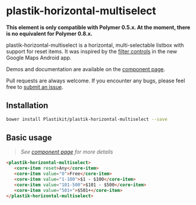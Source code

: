 plastik-horizontal-multiselect
============

**This element is only compatible with Polymer 0.5.x. At the moment, there is no equivalent for Polymer 0.8.x.**

plastik-horizontal-multiselect is a horizontal, multi-selectable listbox with support for reset items. It was inspired by the [filter
controls](http://i.imgur.com/kWMxW0X.png) in the new Google Maps Android app.

Demos and documentation are available on the [component page](https://plastikit.github.io/0.5/components/plastik-horizontal-multiselect/).

Pull requests are always welcome. If you encounter any bugs, please feel free to [submit an issue](https://github.com/Plastikit/plastik-horizontal-multiselect/issues/new/).

## Installation

```sh
bower install Plastikit/plastik-horizontal-multiselect --save
```
## Basic usage

 > _See [component page](https://plastikit.github.io/0.5/components/plastik-horizontal-multiselect/) for more details_
 
 ```html
<plastik-horizontal-multiselect>
    <core-item reset>Any</core-item>
    <core-item value="0">Free</core-item>
    <core-item value="1-100">$1 - $100</core-item>
    <core-item value="101-500">$101 - $500</core-item>
    <core-item value="501+">$501+</core-item>
</plastik-horizontal-multiselect>
 ```
